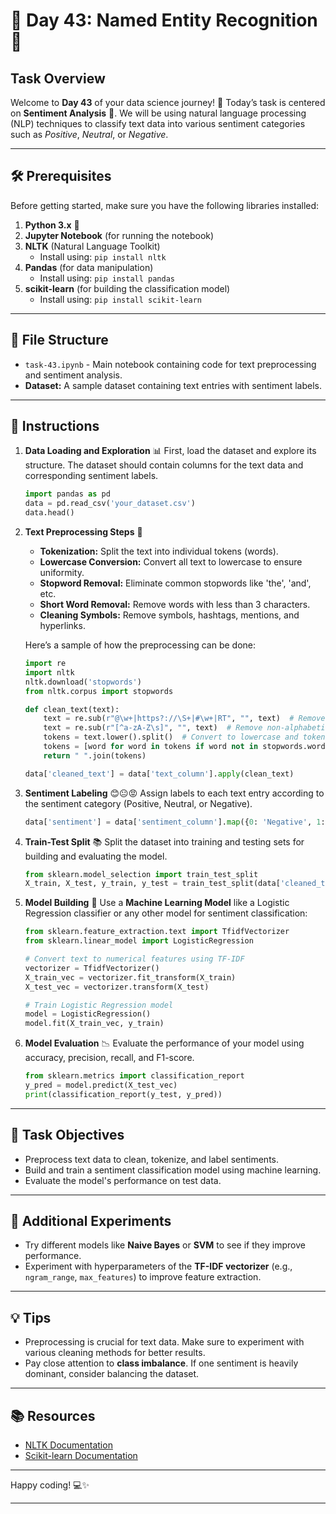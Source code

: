
# 📄 Day 43: Named Entity Recognition 🧠

## Task Overview
Welcome to **Day 43** of your data science journey! 🚀 Today’s task is centered on **Sentiment Analysis** 📝. We will be using natural language processing (NLP) techniques to classify text data into various sentiment categories such as *Positive*, *Neutral*, or *Negative*.

---

## 🛠️ Prerequisites
Before getting started, make sure you have the following libraries installed:
1. **Python 3.x** 🐍
2. **Jupyter Notebook** (for running the notebook)
3. **NLTK** (Natural Language Toolkit)
   - Install using: `pip install nltk`
4. **Pandas** (for data manipulation)
   - Install using: `pip install pandas`
5. **scikit-learn** (for building the classification model)
   - Install using: `pip install scikit-learn`

---

## 📂 File Structure
- `task-43.ipynb` - Main notebook containing code for text preprocessing and sentiment analysis.
- **Dataset:** A sample dataset containing text entries with sentiment labels.

---

## 🔄 Instructions

1. **Data Loading and Exploration** 📊
   First, load the dataset and explore its structure. The dataset should contain columns for the text data and corresponding sentiment labels.
   ```python
   import pandas as pd
   data = pd.read_csv('your_dataset.csv')
   data.head()
   ```

2. **Text Preprocessing Steps** 🧹
   - **Tokenization:** Split the text into individual tokens (words).
   - **Lowercase Conversion:** Convert all text to lowercase to ensure uniformity.
   - **Stopword Removal:** Eliminate common stopwords like 'the', 'and', etc.
   - **Short Word Removal:** Remove words with less than 3 characters.
   - **Cleaning Symbols:** Remove symbols, hashtags, mentions, and hyperlinks.

   Here’s a sample of how the preprocessing can be done:
   ```python
   import re
   import nltk
   nltk.download('stopwords')
   from nltk.corpus import stopwords

   def clean_text(text):
       text = re.sub(r"@\w+|https?://\S+|#\w+|RT", "", text)  # Remove mentions, links, hashtags, RT
       text = re.sub(r"[^a-zA-Z\s]", "", text)  # Remove non-alphabetic characters
       tokens = text.lower().split()  # Convert to lowercase and tokenize
       tokens = [word for word in tokens if word not in stopwords.words('english') and len(word) > 2]
       return " ".join(tokens)
   
   data['cleaned_text'] = data['text_column'].apply(clean_text)
   ```

3. **Sentiment Labeling** 😊😐😡
   Assign labels to each text entry according to the sentiment category (Positive, Neutral, or Negative).
   ```python
   data['sentiment'] = data['sentiment_column'].map({0: 'Negative', 1: 'Neutral', 2: 'Positive'})
   ```

4. **Train-Test Split** 📚
   Split the dataset into training and testing sets for building and evaluating the model.
   ```python
   from sklearn.model_selection import train_test_split
   X_train, X_test, y_train, y_test = train_test_split(data['cleaned_text'], data['sentiment'], test_size=0.2)
   ```

5. **Model Building** 🤖
   Use a **Machine Learning Model** like a Logistic Regression classifier or any other model for sentiment classification:
   ```python
   from sklearn.feature_extraction.text import TfidfVectorizer
   from sklearn.linear_model import LogisticRegression

   # Convert text to numerical features using TF-IDF
   vectorizer = TfidfVectorizer()
   X_train_vec = vectorizer.fit_transform(X_train)
   X_test_vec = vectorizer.transform(X_test)

   # Train Logistic Regression model
   model = LogisticRegression()
   model.fit(X_train_vec, y_train)
   ```

6. **Model Evaluation** 📉
   Evaluate the performance of your model using accuracy, precision, recall, and F1-score.
   ```python
   from sklearn.metrics import classification_report
   y_pred = model.predict(X_test_vec)
   print(classification_report(y_test, y_pred))
   ```

---

## 🎯 Task Objectives
- Preprocess text data to clean, tokenize, and label sentiments.
- Build and train a sentiment classification model using machine learning.
- Evaluate the model's performance on test data.

---

## 🧪 Additional Experiments
- Try different models like **Naive Bayes** or **SVM** to see if they improve performance.
- Experiment with hyperparameters of the **TF-IDF vectorizer** (e.g., `ngram_range`, `max_features`) to improve feature extraction.

---

## 💡 Tips
- Preprocessing is crucial for text data. Make sure to experiment with various cleaning methods for better results.
- Pay close attention to **class imbalance**. If one sentiment is heavily dominant, consider balancing the dataset.

---

## 📚 Resources
- [NLTK Documentation](https://www.nltk.org/)
- [Scikit-learn Documentation](https://scikit-learn.org/)

---

Happy coding! 💻✨

---